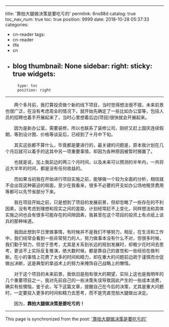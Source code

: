 
---
title: '靠拍大腿做决策是要吃亏的'
permlink: 6ns88d
catalog: true
toc_nav_num: true
toc: true
position: 9999
date: 2018-10-28 05:37:33
categories:
- cn-reader
tags:
- cn-reader
- life
- cn
- blog
thumbnail: None
sidebar:
    right:
        sticky: true
widgets:
    -
        type: toc
        position: right
---


<html>
<p>　　两个多月前，我打算投资做个新的线下项目，当时觉得想法很不错，未来前景也很广泛，在没有考虑周全的情况下，就开始先确定了一些比如办公室等，包括人员的招聘也着手开展起来了，当时心里想着后边(项目)很快就会开展起来。</p>
<p>　　因为是新办公室，需要装修，所以也联系了装修公司，刚好又赶上国庆连续假期，等到设计图、价格等谈妥后，已经到了十月中下旬。</p>
<p>　　其实这些都不算什么，毕竟都是要进行的，最关键的问题是，原本我计划在几个月后就可以着手的这其中另一项重要事情，却因为各种原因被暂时搁置了。</p>
<p>　　也就是说，加上我前边的两三个月时间，以及未来可以预测的半年内，一共将近大半年的时间，都是没有任何收益的。</p>
<p>　　而如果当初我在开始进行项目实施之前，能够做一个较为全面的分析，相信就不会出现这种窘迫的局面，至少在我看来，很多不必要的开支如办公场地租赁费用等都可以先节省部分下来。</p>
<p>　　我在项目开始之前，只是想到了项目的发展前景，但却忽略了一些存在的不利因素，没有考虑到理想和现实之间的差距，计划经常赶不上变化，同样想法和具体实施之间也会有很多可能存在的间隙因素，我甚至在这个项目的投资上有点纸上谈兵的那种味道。</p>
<p>　　我因此想到平日里做事情，有时候并不是我们不够努力，相反，在生活和工作中，我们经常会看到一些非常努力的人，努力做事本没有什么不对，但很多时候，我们勤于努力，但怠于思考，尤其是关系到长远的规划发展时，却极少花时间去思考，更谈不上实际反复推演，绝大数时候，都是靠自己的直觉和一些经验在做判断。在小的事情上花费了太多的时间和精力，却在重大的问题前边疏于谨慎而仓促做出决断，这是典型的拿战术上的努力来掩饰自己战略上的懒惰。</p>
<p>　　对于这个项目的未来前景，我依旧是抱有很大的期望，实际上这也是我明年的几个重要项目之一，我对先前自己的一些决策失误导致因此产生的一些成本浪费，确实有些懊恼，鉴于此，写下这篇文章，提醒自己在今后的决策，尤其是重大问题时，一定要投入更多的时间和精力去思考，而不是凭直觉拍大腿做出决定。</p>
<p>　　因为，<strong>靠拍大腿做决策是要吃亏的！</strong></p>
</html>

- - -

This page is synchronized from the post: ['靠拍大腿做决策是要吃亏的'](https://steemit.com/@rivalhw/6ns88d)
